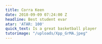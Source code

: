 ```yaml
---
title: Corra Keen
date: 2018-09-09 07:24:00 Z
headline: Best student evar
atar: 'ATAR: 100'
quick_text: Is a great basketball player
tutorimage: "/uploads/Xpp_GrMA.jpeg"
---
```


